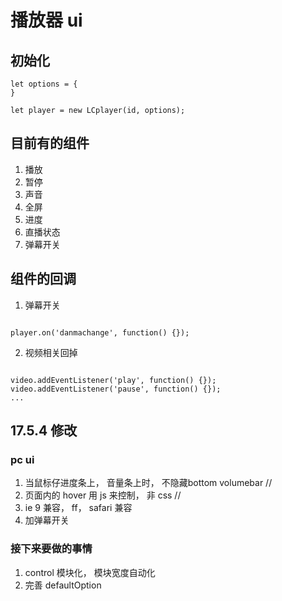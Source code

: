 # 播放器 ui

## 初始化

```
let options = {
}

let player = new LCplayer(id, options);
```

## 目前有的组件
1. 播放
2. 暂停
3. 声音
4. 全屏
5. 进度
6. 直播状态
7. 弹幕开关

## 组件的回调
1. 弹幕开关
```

player.on('danmachange', function() {});

```
2. 视频相关回掉
```

video.addEventListener('play', function() {});
video.addEventListener('pause', function() {});
...

```

## 17.5.4 修改

### pc ui
1. 当鼠标仔进度条上， 音量条上时， 不隐藏bottom volumebar //
2. 页面内的 hover 用 js 来控制， 非 css //
3. ie 9 兼容， ff， safari 兼容
4. 加弹幕开关

### 接下来要做的事情
1. control 模块化， 模块宽度自动化
2. 完善 defaultOption






